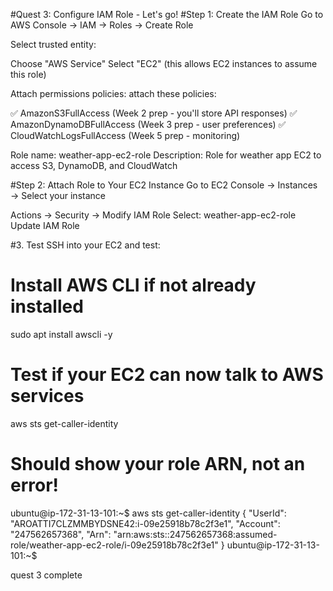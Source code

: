 #Quest 3: Configure IAM Role - Let's go!
#Step 1: Create the IAM Role
Go to AWS Console → IAM → Roles → Create Role

Select trusted entity:

Choose "AWS Service"
Select "EC2" (this allows EC2 instances to assume this role)


Attach permissions policies:
attach these policies:

✅ AmazonS3FullAccess (Week 2 prep - you'll store API responses)
✅ AmazonDynamoDBFullAccess (Week 3 prep - user preferences)
✅ CloudWatchLogsFullAccess (Week 5 prep - monitoring)


Role name: weather-app-ec2-role
Description: Role for weather app EC2 to access S3, DynamoDB, and CloudWatch

#Step 2: Attach Role to Your EC2 Instance
Go to EC2 Console → Instances → Select your instance

Actions → Security → Modify IAM Role
Select: weather-app-ec2-role
Update IAM Role

#3. Test
SSH into your EC2 and test:
# Install AWS CLI if not already installed
sudo apt install awscli -y

# Test if your EC2 can now talk to AWS services
aws sts get-caller-identity

# Should show your role ARN, not an error!

ubuntu@ip-172-31-13-101:~$ aws sts get-caller-identity
{
    "UserId": "AROATTI7CLZMMBYDSNE42:i-09e25918b78c2f3e1",
    "Account": "247562657368",
    "Arn": "arn:aws:sts::247562657368:assumed-role/weather-app-ec2-role/i-09e25918b78c2f3e1"
}
ubuntu@ip-172-31-13-101:~$

quest 3 complete